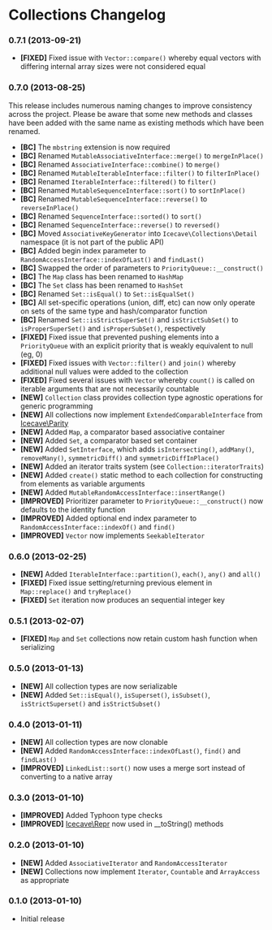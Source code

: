 # Collections Changelog

### 0.7.1 (2013-09-21)

* **[FIXED]** Fixed issue with `Vector::compare()` whereby equal vectors with differing internal array sizes were not considered equal

### 0.7.0 (2013-08-25)

This release includes numerous naming changes to improve consistency across the project. Please be aware that some new
methods and classes have been added with the same name as existing methods which have been renamed.

* **[BC]** The `mbstring` extension is now required
* **[BC]** Renamed `MutableAssociativeInterface::merge()` to `mergeInPlace()`
* **[BC]** Renamed `AssociativeInterface::combine()` to `merge()`
* **[BC]** Renamed `MutableIterableInterface::filter()` to `filterInPlace()`
* **[BC]** Renamed `IterableInterface::filtered()` to `filter()`
* **[BC]** Renamed `MutableSequenceInterface::sort()` to `sortInPlace()`
* **[BC]** Renamed `MutableSequenceInterface::reverse()` to `reverseInPlace()`
* **[BC]** Renamed `SequenceInterface::sorted()` to `sort()`
* **[BC]** Renamed `SequenceInterface::reverse()` to `reversed()`
* **[BC]** Moved `AssociativeKeyGenerator` into `Icecave\Collections\Detail` namespace (it is not part of the public API)
* **[BC]** Added begin index parameter to `RandomAccessInterface::indexOfLast()` and `findLast()`
* **[BC]** Swapped the order of parameters to `PriorityQueue::__construct()`
* **[BC]** The `Map` class has been renamed to `HashMap`
* **[BC]** The `Set` class has been renamed to `HashSet`
* **[BC]** Renamed `Set::isEqual()` to `Set::isEqualSet()`
* **[BC]** All set-specific operations (union, diff, etc) can now only operate on sets of the same type and hash/comparator function
* **[BC]** Renamed `Set::isStrictSuperSet()` and `isStrictSubSet()` to `isProperSuperSet()` and `isProperSubSet()`, respectively
* **[FIXED]** Fixed issue that prevented pushing elements into a `PriorityQueue` with an explicit priority that is weakly equivalent to null (eg, 0)
* **[FIXED]** Fixed issues with `Vector::filter()` and `join()` whereby additional null values were added to the collection
* **[FIXED]** Fixed several issues with `Vector` whereby `count()` is called on iterable arguments that are not necessarily countable
* **[NEW]** `Collection` class provides collection type agnostic operations for generic programming
* **[NEW]** All collections now implement `ExtendedComparableInterface` from [Icecave\Parity](https://github.com/IcecaveStudios/parity)
* **[NEW]** Added `Map`, a comparator based associative container
* **[NEW]** Added `Set`, a comparator based set container
* **[NEW]** Added `SetInterface`, which adds `isIntersecting()`, `addMany()`, `removeMany()`, `symmetricDiff()` and `symmetricDiffInPlace()`
* **[NEW]** Added an iterator traits system (see `Collection::iteratorTraits`)
* **[NEW]** Added `create()` static method to each collection for constructing from elements as variable arguments
* **[NEW]** Added `MutableRandomAccessInterface::insertRange()`
* **[IMPROVED]** Prioritizer parameter to `PriorityQueue::__construct()` now defaults to the identity function
* **[IMPROVED]** Added optional end index parameter to `RandomAccessInterface::indexOf()` and `find()`
* **[IMPROVED]** `Vector` now implements `SeekableIterator`

### 0.6.0 (2013-02-25)

* **[NEW]** Added `IterableInterface::partition()`, `each()`, `any()` and `all()`
* **[FIXED]** Fixed issue setting/returning previous element in `Map::replace()` and `tryReplace()`
* **[FIXED]** `Set` iteration now produces an sequential integer key

### 0.5.1 (2013-02-07)

* **[FIXED]** `Map` and `Set` collections now retain custom hash function when serializing

### 0.5.0 (2013-01-13)

* **[NEW]** All collection types are now serializable
* **[NEW]** Added `Set::isEqual()`, `isSuperset()`, `isSubset()`, `isStrictSuperset()` and `isStrictSubset()`

### 0.4.0 (2013-01-11)

* **[NEW]** All collection types are now clonable
* **[NEW]** Added `RandomAccessInterface::indexOfLast()`, `find()` and `findLast()`
* **[IMPROVED]** `LinkedList::sort()` now uses a merge sort instead of converting to a native array

### 0.3.0 (2013-01-10)

* **[IMPROVED]** Added Typhoon type checks
* **[IMPROVED]** [Icecave\Repr](https://github.com/IcecaveStudios/repr) now used in __toString() methods

### 0.2.0 (2013-01-10)

* **[NEW]** Added `AssociativeIterator` and `RandomAccessIterator`
* **[NEW]** Collections now implement `Iterator`, `Countable` and `ArrayAccess` as appropriate

### 0.1.0 (2013-01-10)

* Initial release
